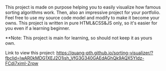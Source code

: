 This project is made on purpose helping you to easily visualize how famous sorting algorithms work. Then, also an impressive project for your portfolio.
Feel free to use my source code model and modify to make it become your owns.
This project is written in pure HTML&CSS&JS only, so it's easier for you even if a learning beginner.


**Note:
This project is main for learning, so should not keep it as yours own.

Link to view this project: https://quang-pth.github.io/sorting-visualizer/?fbclid=IwAR0kMDG1XEJ2O1ish_VfG3G340GAEdAGhQk9AQX5YIdz-FCdi7ximI-Zrpw

